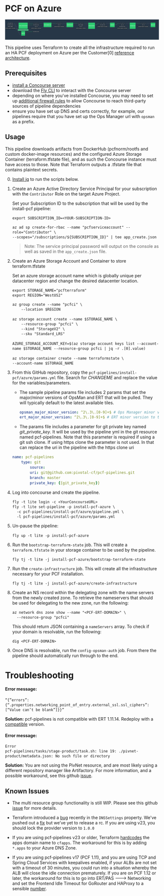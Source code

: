 # PCF on Azure

![Concourse Pipeline](embed.png)

This pipeline uses Terraform to create all the infrastructure required to run an
HA PCF deployment on Azure per the Customer[0] [reference
architecture](http://docs.pivotal.io/pivotalcf/1-10/refarch/azure/azure_ref_arch.html).

## Prerequisites

- [install a Concourse server](https://concourse-ci.org/installing.html)
- download the [Fly CLI](https://concourse-ci.org/fly-cli.html) to interact with the Concourse server
- depending on where you've installed Concourse, you may need to set up
[additional firewall rules](FIREWALL.md "Firewall") to allow Concourse to reach
third-party sources of pipeline dependencies
- ensure you have set up DNS and certs correctly, for example, our pipelines require that you have set up the Ops Manager url with `opsman` as a prefix.

## Usage

This pipeline downloads artifacts from DockerHub (pcfnorm/rootfs and custom
docker-image resources) and the configured Azure Storage Container
(terraform.tfstate file), and as such the Concourse instance must have access
to those. Note that Terraform outputs a .tfstate file that contains plaintext
secrets.

0. [Install jq](https://stedolan.github.io/jq/download/) to run the scripts below.

1. Create an Azure Active Directory Service Principal for your subscription with
the `Contributor` Role on the target Azure Project.

   Set your Subscription ID to the subscription that will be used by the install-pcf pipeline:

   ```shell
   export SUBSCRIPTION_ID=<YOUR-SUBSCRIPTION-ID>
   ```

   ```shell
   az ad sp create-for-rbac --name "pcfserviceaccount" --role="Contributor" \
   --scopes="/subscriptions/${SUBSCRIPTION_ID}" | tee app_create.json
   ```

   > Note: The service principal password will output on the console as well as saved in the `app_create.json` file.

2. Create an Azure Storage Account and Container to store terraform.tfstate

   Set an azure storage account name which is globally unique per datacenter region and change the desired datacenter location.
  
    ```shell
    export STORAGE_NAME="pcfterraform"
    export REGION="WestUS2"
    ```

    ```shell
    az group create --name "pcfci" \
        --location $REGION

    az storage account create --name $STORAGE_NAME \
        --resource-group "pcfci" \
        --kind "StorageV2" \
        --sku "Standard_LRS"

    AZURE_STORAGE_ACCOUNT_KEY=$(az storage account keys list --account-name $STORAGE_NAME --resource-group pcfci | jq -r .[0].value)

    az storage container create --name terraformstate \
    --account-name $STORAGE_NAME
    ```

3. From this GitHub repository, copy the `pcf-pipelines/install-pcf/azure/params.yml` file. Search for *CHANGEME* and replace the value for the variables/parameters.

    - The sample pipeline params file includes 2 params that set the major/minor versions of
      OpsMan and ERT that will be pulled.  They will typically default to the latest available tiles.
      
      ```yaml
      opsman_major_minor_version: ^2\.3\.[0-9]+$ # Ops Manager minor version to track (e.g ^2\.3\.[0-9]+$ will track 2.3.x versions)
      ert_major_minor_version: ^2\.3\.[0-9]+$ # ERT minor version to track (e.g ^2\.3\.[0-9]+$ will track 2.3.x versions)
      ```

    - The params file includes a parameter for git private key named *git_private_key*. It will be used by the pipeline yml in the git resource named pcf-pipelines. Note that this parameter is required if using a git ssh clone. If using https clone the parameter is not used. In that can replace the uri in the pipeline with the https clone uri

    ```yaml
    name: pcf-pipelines
        type: git
            source:
            uri: git@github.com:pivotal-cf/pcf-pipelines.git
            branch: master
            private_key: {{git_private_key}}
    ```

4. Log into concourse and create the pipeline.

    ```shell
    fly -t lite login -c <YourConcourseURL>
    fly -t lite set-pipeline -p install-pcf-azure \
      -c pcf-pipelines/install-pcf/azure/pipeline.yml \
      -l pcf-pipelines/install-pcf/azure/params.yml
    ```

5. Un-pause the pipeline:  

    `fly up -t lite -p install-pcf-azure`

6. Run the `bootstrap-terraform-state` job. This will create a `terraform.tfstate` in your storage
container to be used by the pipeline.

    ```shell
    fly tj -t lite -j install-pcf-azure/bootstrap-terraform-state
    ```

8. Run the `create-infrastructure` job. This will create all the infrastructure necessary for your
PCF installation.

    ```shell
    fly tj -t lite -j install-pcf-azure/create-infrastructure
    ```

9. Create an NS record within the delegating zone with the name servers from the newly created zone. To retrieve the nameservers that should be used for delegating to the new zone, run the following:
   ```
   az network dns zone show --name "<PCF-ERT-DOMAIN>" \
     --resource-group "pcfci"
   ```

   This should return JSON containing a `nameServers` array. To check if your domain
is resolvable, run the following:

   ```
   dig <PCF-ERT-DOMAIN>
   ```

10. Once DNS is resolvable, run the `config-opsman-auth` job. From there the pipeline should automatically run through to the end.


# Troubleshooting

#### Error message: ####
   ```
   “{”errors”:{“.properties.networking_point_of_entry.external_ssl.ssl_ciphers”:[“Value can’t be blank”]}}”
   ```
   
   **Solution:** pcf-pipelines is not compatible with ERT 1.11.14. Redeploy with a [compatible](https://github.com/pivotal-cf/pcf-pipelines#install-pcf-pipelines) version. 

#### Error message: ####

    Error
    pcf-pipelines/tasks/stage-product/task.sh: line 19: ./pivnet-product/metadata.json: No such file or directory



  **Solution:** You are not using the PivNet resource, and are most likely using a different repository manager like Artifactory. For more information, and a possible workaround, see this github [issue](https://github.com/pivotal-cf/pcf-pipelines/issues/192). 


## Known Issues

- The multi resource group functionality is still WIP. Please see this github [issue](https://github.com/pivotal-cf/pcf-pipelines/issues/184) for more details. 

- Terraform introduced a [bug](https://github.com/terraform-providers/terraform-provider-azurerm/pull/772) recently in the `DNSSettings` property. We've pushed out a [fix](https://www.pivotaltracker.com/story/show/154810872) but we’ve yet to release a rc. If you are using v23, you should lock the provider version to `1.0.0`

- If you are using pcf-pipelines v23 or older, Terraform [hardcodes](https://github.com/pivotal-cf/pcf-pipelines/blob/v0.23.0/install-pcf/azure/terraform/c0-azure-base/dns.tf#L19) the apps domain name to `cfapps`. The workaround for this is by adding `*.apps` to your Azure DNS Zone.

- If you are using pcf-pipelines v17 (PCF 1.11), and you are using TCP and Spring Cloud Services with keepalives enabled, if your ALBs are not set with a timeout of 30 minutes, you could run into a situation whereby the ALB will close the idle connection prematurely. If you are on PCF 1.12 or later, the workaround for this is to go into ERT/PAS ---> Networking and set the Frontend Idle Timeout for GoRouter and HAProxy to a sensible [number](https://docs.pivotal.io/pivotalcf/2-0/customizing/azure-er-config.html#networking). 


